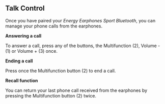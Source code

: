 ## Talk Control

Once you have paired your *Energy Earphones Sport Bluetooth*, you can manage your phone calls from the earphones.

**Answering a call**

To answer a call, press any of the buttons, the Multifunction (2), Volume - (1) or Volume + (3) once.

**Ending a call**

Press once the Multifunction button (2) to end a call.

**Recall function**

You can return your last phone call received from the earphones by pressing the Multifunction button (2) twice.
